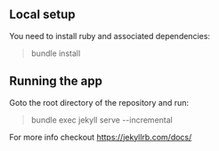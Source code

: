 ## Local setup
You need to install ruby and associated dependencies:
> bundle install


## Running the app
Goto the root directory of the repository and run:
> bundle exec jekyll serve --incremental

For more info checkout https://jekyllrb.com/docs/